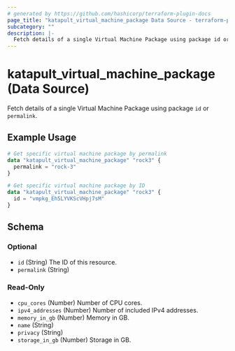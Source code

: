 ```yaml
---
# generated by https://github.com/hashicorp/terraform-plugin-docs
page_title: "katapult_virtual_machine_package Data Source - terraform-provider-katapult"
subcategory: ""
description: |-
  Fetch details of a single Virtual Machine Package using package id or permalink.
---
```


# katapult_virtual_machine_package (Data Source)

Fetch details of a single Virtual Machine Package using package `id` or `permalink`.

## Example Usage

```terraform
# Get specific virtual machine package by permalink
data "katapult_virtual_machine_package" "rock3" {
  permalink = "rock-3"
}

# Get specific virtual machine package by ID
data "katapult_virtual_machine_package" "rock3" {
  id = "vmpkg_Eh5LYVKScVHpj7sM"
}
```

<!-- schema generated by tfplugindocs -->
## Schema

### Optional

- `id` (String) The ID of this resource.
- `permalink` (String)

### Read-Only

- `cpu_cores` (Number) Number of CPU cores.
- `ipv4_addresses` (Number) Number of included IPv4 addresses.
- `memory_in_gb` (Number) Memory in GB.
- `name` (String)
- `privacy` (String)
- `storage_in_gb` (Number) Storage in GB.


